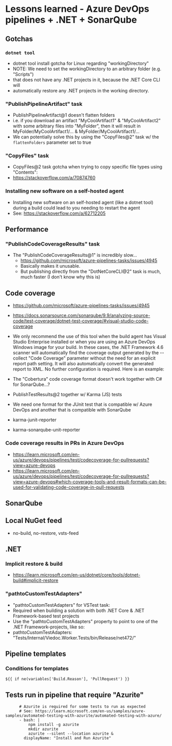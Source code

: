 # Lessons learned - Azure DevOps pipelines + .NET + SonarQube

## Gotchas
### `dotnet tool`
- dotnet tool install gotcha for Linux regarding "workingDirectory"
- NOTE: We need to set the workingDirectory to an arbitrary folder (e.g. "Scripts")
- that does not have any .NET projects in it, because the .NET Core CLI will
- automatically restore any .NET projects in the working directory.

### "PublishPipelineArtifact" task
- PublishPipelineArtifact@1 doesn't flatten folders
- i.e. if you download an artifact "MyCoolArtifact1" &  "MyCoolArtifact2" with some arbitrary files into "MyFolder", then it will result in MyFolder/MyCoolArtifact1/... & MyFolder/MyCoolArtifact1/...
- We can potentially solve this by using the "CopyFiles@2" task w/ the `flattenFolders` parameter set to true

### "CopyFiles" task
- CopyFiles@2 task gotcha when trying to copy specific file types using "Contents":
- https://stackoverflow.com/a/70874760

### Installing new software on a self-hosted agent
- Installing new software on an self-hosted agent (like a dotnet tool) during a build could lead to you needing to restart the agent
- See: https://stackoverflow.com/a/62712205

## Performance
### "PublishCodeCoverageResults" task
- The "PublishCodeCoverageResults@1" is incredibly slow...
  - https://github.com/microsoft/azure-pipelines-tasks/issues/4945
  - Basically makes it unusable.
  - But publishing directly from the "DotNetCoreCLI@2" task is much, much faster (I don't know why this is)

## Code coverage
- https://github.com/microsoft/azure-pipelines-tasks/issues/4945

- https://docs.sonarsource.com/sonarqube/9.9/analyzing-source-code/test-coverage/dotnet-test-coverage/#visual-studio-code-coverage
- We only recommend the use of this tool when the build agent has Visual Studio Enterprise installed or when you are using an Azure DevOps Windows image for your build. In these cases, the .NET Framework 4.6 scanner will automatically find the coverage output generated by the --collect "Code Coverage" parameter without the need for an explicit report path setting. It will also automatically convert the generated report to XML. No further configuration is required. Here is an example:

- The "Cobertura" code coverage format doesn't work together with C# for SonarQube...?

- PublishTestResults@2 together w/ Karma (JS) tests
- We need one format for the JUnit test that is compatible w/ Azure DevOps and another that is compatible with SonarQube
- karma-junit-reporter
- karma-sonarqube-unit-reporter

### Code coverage results in PRs in Azure DevOps
- https://learn.microsoft.com/en-us/azure/devops/pipelines/test/codecoverage-for-pullrequests?view=azure-devops
- https://learn.microsoft.com/en-us/azure/devops/pipelines/test/codecoverage-for-pullrequests?view=azure-devops#which-coverage-tools-and-result-formats-can-be-used-for-validating-code-coverage-in-pull-requests

### 
## SonarQube

## Local NuGet feed
- no-build, no-restore, vsts-feed

## .NET
### Implicit restore & build
- https://learn.microsoft.com/en-us/dotnet/core/tools/dotnet-build#implicit-restore

### "pathtoCustomTestAdapters"
- "pathtoCustomTestAdapters" for VSTest task:
- Required when building a solution with both .NET Core & .NET Framework-based test projects
- Use the "pathtoCustomTestAdapters" property to point to one of the .NET Framework-projects, like so:
- pathtoCustomTestAdapters: "Tests/Internal/Viedoc.Worker.Tests/bin/Release/net472/"

## Pipeline templates
### Conditions for templates
```
${{ if ne(variables['Build.Reason'], 'PullRequest') }}
```

## Tests run in pipeline that require "Azurite"
```
      # Azurite is required for some tests to run as expected
      # See: https://learn.microsoft.com/en-us/samples/azure-samples/automated-testing-with-azurite/automated-testing-with-azure/
      - bash: |
          npm install -g azurite
          mkdir azurite
          azurite --silent --location azurite &
        displayName: "Install and Run Azurite"
```
